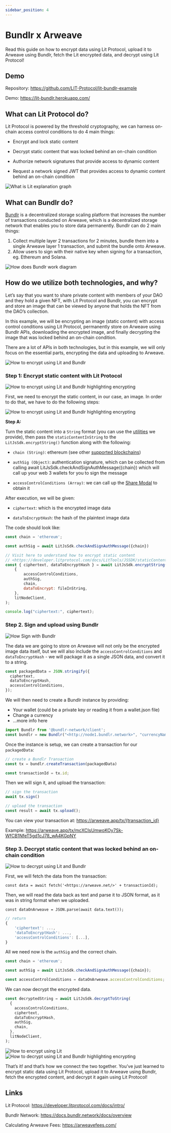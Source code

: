 ```yaml
---
sidebar_position: 4
---
```


# Bundlr x Arweave

Read this guide on how to encrypt data using Lit Protocol, upload it to Arweave using Bundlr, fetch the Lit encrypted data, and decrypt using Lit Protocol!

## Demo
Repository: https://github.com/LIT-Protocol/lit-bundlr-example

Demo: https://lit-bundlr.herokuapp.com/

## What can Lit Protocol do?
Lit Protocol is powered by the threshold cryptography, we can harness on-chain access control conditions to do 4 main things:

- Encrypt and lock static content

- Decrypt static content that was locked behind an on-chain condition

- Authorize network signatures that provide access to dynamic content

- Request a network signed JWT that provides access to dynamic content behind an on-chain condition

![What is Lit explanation graph](/img/lit_explanation.jpeg)

## What can Bundlr do?
[Bundlr](https://docs.bundlr.network/docs/about/introduction) is a decentralized storage scaling platform that increases the number of transactions conducted on Arweave, which is a decentralized storage network that enables you to store data permanently. Bundlr can do 2 main things:

1. Collect multiple layer 2 transactions for 2 minutes, bundle them into a single Arweave layer 1 transaction, and submit the bundle onto Arweave.
2. Allow users to sign with their native key when signing for a transaction, eg. Ethereum and Solana.

![How does Bundlr work diagram](/img/bundlr_explanation.webp)

## How do we utilize both technologies, and why?
Let’s say that you want to share private content with members of your DAO and they hold a given NFT, with Lit Protocol and Bundlr, you can encrypt and store an image that can be viewed by anyone that holds the NFT from the DAO’s collection.

In this example, we will be encrypting an image (static content) with access control conditions using Lit Protocol, permanently store on Arweave using Bundlr APIs, downloading the encrypted image, and finally decrypting the image that was locked behind an on-chain condition.

There are a lot of APIs in both technologies, but in this example, we will only focus on the essential parts, encrypting the data and uploading to Arweave.


![How to encrypt using Lit and Bundlr](/img/lit_encrypt_bundlr.webp)

### Step 1: Encrypt static content with Lit Protocol

![How to encrypt using Lit and Bundlr highlighting encrypting](/img/lit_encrypt_highlight.webp)

First, we need to encrypt the static content, in our case, an image. In order to do that, we have to do the following steps:

![How to encrypt using Lit and Bundlr highlighting encrypting](/img/process_of_encrypting_static_content.webp)

**Step A:**

Turn the static content into a `String` format (you can use the [utilities](https://js-sdk.litprotocol.com/modules/lit_node_client_nodejs_src.html) we provide), then pass the `staticContentInString` to the `LitJsSdk.encryptString()` function along with the following:

- `chain (String)`: ethereum (see other [supported blockchains](https://developer.litprotocol.com/resources/supportedChains))

- `authSig (Object)`: authentication signature, which can be collected from calling await LitJsSdk.checkAndSignAuthMessage({chain}) which will call up your web 3 wallets for you to sign the message

- `accessControlConditions (Array)`: we can call up the [Share Modal](https://developer.litprotocol.com/docs/littools/sharemodal/) to obtain it

After execution, we will be given:

- `ciphertext`: which is the encrypted image data

- `dataToEncryptHash`: the hash of the plaintext image data

The code should look like:

```js
const chain = 'ethereum';

const authSig = await LitJsSdk.checkAndSignAuthMessage({chain})

// Visit here to understand how to encrypt static content
// <https://developer.litprotocol.com/docs/LitTools/JSSDK/staticContent>
const { ciphertext, dataToEncryptHash } = await LitJsSdk.encryptString(
	{
		accessControlConditions,
		authSig,
		chain,
		dataToEncrypt: fileInString,
	},
	litNodeClient,
);

console.log("ciphertext:", ciphertext);
```

### Step 2. Sign and upload using Bundlr

![How Sign with Bundlr](/img/sign_bundlr.webp)

The data we are going to store on Arweave will not only be the encrypted image data itself, but we will also include the `accessControlConditions` and `dataToEncryptHash` - we will package it as a single JSON data, and convert it to a string.

```js
const packagedData = JSON.stringify({
  ciphertext,
  dataToEncryptHash,
  accessControlConditions,
});
```

We will then need to create a Bundlr instance by providing:

- Your wallet (could be a private key or reading it from a wallet.json file)
- Change a currency
- …more info here

```js
import Bundlr from '@bundlr-network/client';
const bundlr = new Bundlr("<http://node1.bundlr.network>", "currencyName", "privateKey");
```



Once the instance is setup, we can create a transaction for our `packagedData`:

```js
// create a Bundlr Transaction
const tx = bundlr.createTransaction(packagedData)

const transactionId = tx.id;
```


Then we will sign it, and upload the transaction:


```js
// sign the transaction
await tx.sign()

// upload the transaction
const result = await tx.upload();
```



You can view your transaction at: https://arweave.app/tx/{transaction_id}

Example: https://arweave.app/tx/mcXCIsUmwoKOy7Sk-WfCB1NfeT5gd1cJ78_wA4KGpNY

### Step 3. Decrypt static content that was locked behind an on-chain condition

![How to decrypt using Lit and Bundlr](/img/decrypt_bundlr.webp)

First, we will fetch the data from the transaction:

`const data = await fetch('<https://arweave.net/>' + transactionId);`



Then, we will read the data back as text and parse it to JSON format, as it was in string format when we uploaded.


`const dataOnArweave = JSON.parse(await data.text());`

```js
// return
{
	'ciphertext': ...,
	'dataToEncryptHash': ...,
	'accessControlConditions': [...],
}
```


All we need now is the `authSig` and the correct chain.

```js
const chain = 'ethereum';

const authSig = await LitJsSdk.checkAndSignAuthMessage({chain});

const accessControlConditions = dataOnArweave.accessControlConditions;
```



We can now decrypt the encrypted data.

```js
const decryptedString = await LitJsSdk.decryptToString(
  {
    accessControlConditions,
    ciphertext,
    dataToEncryptHash,
    authSig,
    chain,
  },
  litNodeClient,
);
```
![How to encrypt using Lit](/img/full_encryption.webp)
![How to decrypt using Lit and Bundlr highlighting encrypting](/img/full_decryption.webp)

That’s it! and that’s how we connect the two together. You’ve just learned to encrypt static data using Lit Protocol, upload it to Arweave using Bundlr, fetch the encrypted content, and decrypt it again using Lit Protocol!

## Links
Lit Protocol: https://developer.litprotocol.com/docs/intro/

Bundlr Network: https://docs.bundlr.network/docs/overview

Calculating Arweave Fees: https://arweavefees.com/
